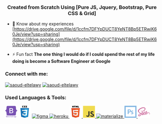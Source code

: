 <h3 align="center">Created from Scratch Using [Pure JS, Jquery, Bootstrap, Pure CSS & Grid]</h3>

- 📄 Know about my experiences [https://drive.google.com/file/d/1ccfm7DFYpDUCT8YeNT8Bp5ETRwiK60Je/view?usp=sharing](https://drive.google.com/file/d/1ccfm7DFYpDUCT8YeNT8Bp5ETRwiK60Je/view?usp=sharing)

- ⚡ Fun fact **The one thing I would do if I could spend the rest of my life doing is become a Software Engineer at Google**

<h3 align="left">Connect with me:</h3>
<p align="left">

<a href="https://linkedin.com/in/saoud-eltelawy" target="blank"><img align="center" src="https://raw.githubusercontent.com/rahuldkjain/github-profile-readme-generator/master/src/images/icons/Social/linked-in-alt.svg" alt="saoud-eltelawy" height="30" width="40" /></a>
<a href="https://stackoverflow.com/users/saoud-eltelawy" target="blank"><img align="center" src="https://raw.githubusercontent.com/rahuldkjain/github-profile-readme-generator/master/src/images/icons/Social/stack-overflow.svg" alt="saoud-eltelawy" height="30" width="40" /></a>
</p>

<h3 align="left">Used Languages & Tools:</h3>
<p align="left"> <a href="https://getbootstrap.com" target="_blank" rel="noreferrer"></a> <img src="https://raw.githubusercontent.com/devicons/devicon/master/icons/bootstrap/bootstrap-plain-wordmark.svg" alt="bootstrap" width="40" height="40"/> <img src="https://raw.githubusercontent.com/devicons/devicon/master/icons/css3/css3-original-wordmark.svg" alt="css3" width="40" height="40"/> <a href="https://www.figma.com/" target="_blank" rel="noreferrer"> <img src="https://www.vectorlogo.zone/logos/figma/figma-icon.svg" alt="figma" width="40" height="40"/> </a> <a href="https://heroku.com" target="_blank" rel="noreferrer"> <img src="https://www.vectorlogo.zone/logos/heroku/heroku-icon.svg" alt="heroku" width="40" height="40"/> </a> <a href="https://www.w3.org/html/" target="_blank" rel="noreferrer"> <img src="https://raw.githubusercontent.com/devicons/devicon/master/icons/html5/html5-original-wordmark.svg" alt="html5" width="40" height="40"/> </a> <a href="https://developer.mozilla.org/en-US/docs/Web/JavaScript" target="_blank" rel="noreferrer"> <img src="https://raw.githubusercontent.com/devicons/devicon/master/icons/javascript/javascript-original.svg" alt="javascript" width="40" height="40"/> </a> <a href="https://materializecss.com/" target="_blank" rel="noreferrer"> <img src="https://raw.githubusercontent.com/prplx/svg-logos/5585531d45d294869c4eaab4d7cf2e9c167710a9/svg/materialize.svg" alt="materialize" width="40" height="40"/> </a> <a href="https://www.photoshop.com/en" target="_blank" rel="noreferrer"> <img src="https://raw.githubusercontent.com/devicons/devicon/master/icons/photoshop/photoshop-line.svg" alt="photoshop" width="40" height="40"/> </a>  <a href="https://sass-lang.com" target="_blank" rel="noreferrer"> <img src="https://raw.githubusercontent.com/devicons/devicon/master/icons/sass/sass-original.svg" alt="sass" width="40" height="40"/> </a> </p>

